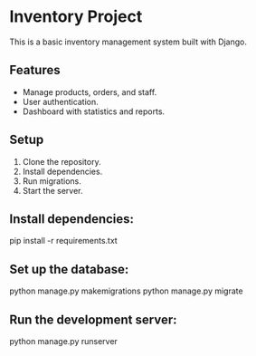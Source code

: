  
# Inventory Project

This is a basic inventory management system built with Django.

## Features
- Manage products, orders, and staff.
- User authentication.
- Dashboard with statistics and reports.

## Setup
1. Clone the repository.
2. Install dependencies.
3. Run migrations.
4. Start the server.

## Install dependencies:
pip install -r requirements.txt

## Set up the database:
python manage.py makemigrations
python manage.py migrate

## Run the development server:
python manage.py runserver
